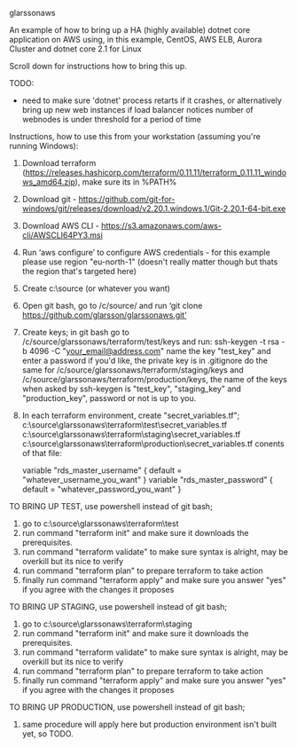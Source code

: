 glarssonaws

An example of how to bring up a HA (highly available) dotnet core application
on AWS using, in this example, CentOS, AWS ELB, Aurora Cluster and dotnet core 2.1 for Linux

Scroll down for instructions how to bring this up.

TODO:

* need to make sure 'dotnet' process retarts if it crashes, or alternatively bring up
  new web instances if load balancer notices number of webnodes is under threshold for a period of time












Instructions, how to use this from your workstation (assuming you're running Windows):

1) Download terraform (https://releases.hashicorp.com/terraform/0.11.11/terraform_0.11.11_windows_amd64.zip), make sure its in %PATH%

2) Download git - https://github.com/git-for-windows/git/releases/download/v2.20.1.windows.1/Git-2.20.1-64-bit.exe

3) Download AWS CLI - https://s3.amazonaws.com/aws-cli/AWSCLI64PY3.msi

4) Run ‘aws configure’ to configure AWS credentials - for this example please use region "eu-north-1" (doesn't really matter though but thats the region that's targeted here)

5) Create c:\source (or whatever you want)

6) Open git bash, go to /c/source/ and run ‘git clone https://github.com/glarsson/glarssonaws.git’

7) Create keys;
   in git bash go to /c/source/glarssonaws/terraform/test/keys and run:
   ssh-keygen -t rsa -b 4096 -C "your_email@address.com"
   name the key "test_key" and enter a password if you'd like, the private key is in .gitignore
   do the same for /c/source/glarssonaws/terraform/staging/keys and 
   /c/source/glarssonaws/terraform/production/keys, the name of the keys when asked by ssh-keygen
   is "test_key", "staging_key" and "production_key", password or not is up to you.

8) In each terraform environment, create "secret_variables.tf";
   c:\source\glarssonaws\terraform\test\secret_variables.tf
   c:\source\glarssonaws\terraform\staging\secret_variables.tf
   c:\source\glarssonaws\terraform\production\secret_variables.tf
   conents of that file:
   
   variable "rds_master_username" {
   default = "whatever_username_you_want"
   }
   variable "rds_master_password" {
   default = "whatever_password_you_want"
   }


TO BRING UP TEST, use powershell instead of git bash;
1) go to c:\source\glarssonaws\terraform\test
2) run command "terraform init" and make sure it downloads the prerequisites.
3) run command "terraform validate" to make sure syntax is alright, may be overkill but its nice to verify
4) run command "terraform plan" to prepare terraform to take action
5) finally run command "terraform apply" and make sure you answer "yes" if you agree with the changes it proposes

TO BRING UP STAGING, use powershell instead of git bash;
1) go to c:\source\glarssonaws\terraform\staging
2) run command "terraform init" and make sure it downloads the prerequisites.
3) run command "terraform validate" to make sure syntax is alright, may be overkill but its nice to verify
4) run command "terraform plan" to prepare terraform to take action
5) finally run command "terraform apply" and make sure you answer "yes" if you agree with the changes it proposes

TO BRING UP PRODUCTION, use powershell instead of git bash;
1) same procedure will apply here but production environment isn't built yet, so TODO.





